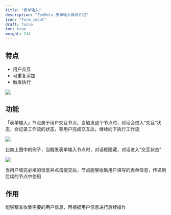 ```yaml
---
title: "表单输入"
description: "ZenMeta 表单输入模块介绍"
icon: "form_input"
draft: false
toc: true
weight: 244
---
```


## 特点 

- 用户交互
- 可重复添加
- 触发执行

![](/imgs/form_input1.png)

## 功能 

「表单输入」节点属于用户交互节点，当触发这个节点时，对话会进入“交互”状态，会记录工作流的状态，等用户完成交互后，继续向下执行工作流

![](/imgs/form_input2.png)

比如上图中的例子，当触发表单输入节点时，对话框隐藏，对话进入“交互状态”

![](/imgs/form_input3.png)

当用户填完必填的信息并点击提交后，节点能够收集用户填写的表单信息，传递到后续的节点中使用

## 作用

能够精准收集需要的用户信息，再根据用户信息进行后续操作
